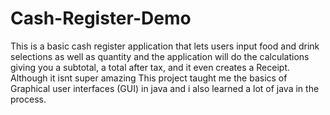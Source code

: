 # Cash-Register-Demo
This is a basic cash register application that lets users input food and drink selections as well as quantity and the application will do the calculations giving you a subtotal, a total after tax, and it even creates a Receipt. Although it isnt super amazing This project taught me the basics of Graphical user interfaces (GUI) in java and i also learned a lot of java in the process.
